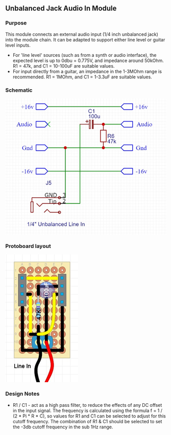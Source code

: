 ## Unbalanced Jack Audio In Module

### Purpose
This module connects an external audio input (1/4 inch unbalanced jack) into the module chain. It can be adapted to support either line level or guitar level inputs.
- For 'line level' sources (such as from a synth or audio interface), the expected level is up to 0dbu = 0.775V, and impedance around 50kOhm. R1 = 47k, and C1 = 10-100uF are suitable values.
- For input directly from a guitar, an impedance in the 1-3MOhm range is recommended. R1 = 1MOhm, and C1 = 1-3.3uF are suitable values.

### Schematic
![alt text](schematic.jpg)

### Protoboard layout
![alt text](protoboard.jpg)

### Design Notes
- R1 / C1 - act as a high pass filter, to reduce the effects of any DC offset in the input signal. The frequency is calculated using the formula f = 1 / (2 * Pi * R * C), so values for R1 and C1 can be selected to adjust for this cutoff frequency. The combination of R1 & C1 should be selected to set the -3db cutoff frequency in the sub 1Hz range.